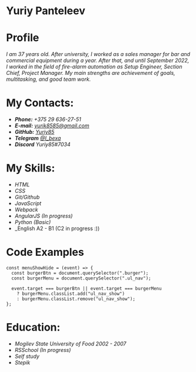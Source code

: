 # **Yuriy Panteleev**

# Profile

_I am 37 years old. After university, I worked as a sales manager for bar and commercial equipment_
_during a year. After that, and until September 2022, I worked in the field of fire-alarm automation_
_as Setup Engineer, Section Chief, Project Manager. My main strengths are achievement of goals,_
_multitasking, and good team work._

# My Contacts:

- **_Phone:_** _+375 29 636-27-51_
- **_E-mail:_** *yurik8585@gmail.com*
- **_GitHub:_** [_Yuriy85_](https://github.com/Yuriy85)
- **_Telegram_** [_@I_bexa_](https://t.me/I_bexa)
- **_Discord_** _Yuriy85#7034_

# My Skills:

- _HTML_
- _CSS_
- _Git/Github_
- _JavaScript_
- _Webpack_
- _AngularJS (In progress)_
- _Python (Basic)_
- _English A2 - B1 (C2 in progress :))

# Code Examples

```
const menuShowHide = (event) => {
  const burgerBtn = document.querySelector(".burger");
  const burgerMenu = document.querySelector(".ul_nav");

  event.target === burgerBtn || event.target === burgerMenu
    ? burgerMenu.classList.add("ul_nav_show")
    : burgerMenu.classList.remove("ul_nav_show");
};
```

# Education:

- _Mogilev State University of Food 2002 - 2007_
- _RSSchool (In progress)_
- _Self study_
- _Stepik_
